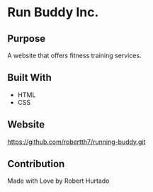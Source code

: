 # Run Buddy Inc.

## Purpose
A website that offers fitness training services. 

## Built With 
* HTML
* CSS

## Website
https://github.com/robertth7/running-buddy.git

## Contribution
Made with Love by Robert Hurtado
